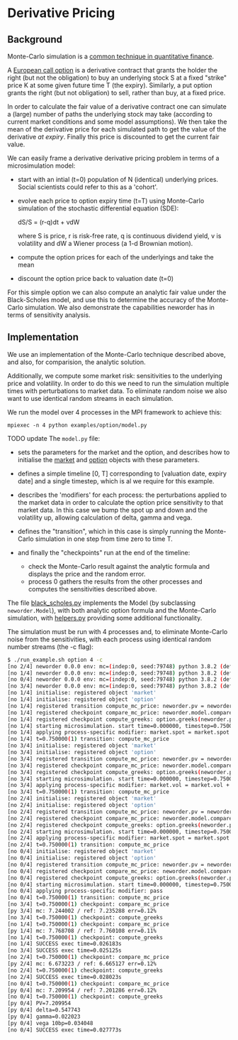 # Derivative Pricing

## Background

Monte-Carlo simulation is a [common technique in quantitative finance](https://en.wikipedia.org/wiki/Monte_Carlo_methods_in_finance).

A [European call option](https://en.wikipedia.org/wiki/Call_option) is a derivative contract that grants the holder the right (but not the obligation)
to buy an underlying stock S at a fixed "strike" price K at some given future time T (the expiry). Similarly,
a put option grants the right (but not obligation) to sell, rather than buy, at a fixed price.

In order to calculate the fair value of a derivative contract one can simulate a (large) number of paths the underlying stock may take
(according to current market conditions and some model assumptions). We then take the mean of the derivative price for
each simulated path to get the value of the derivative _at expiry_. Finally this price is discounted to get the current fair value.

We can easily frame a derivative derivative pricing problem in terms of a microsimulation model:
- start with an intial (t=0) population of N (identical) underlying prices. Social scientists could refer to this as a 'cohort'.
- evolve each price to option expiry time (t=T) using Monte-Carlo simulation of the stochastic differential equation (SDE):

  dS/S = (r-q)dt + vdW

  where S is price, r is risk-free rate, q is continuous dividend yield, v is volatility and dW a Wiener process (a 1-d Brownian motion).
- compute the option prices for each of the underlyings and take the mean
- discount the option price back to valuation date (t=0)

For this simple option we can also compute an analytic fair value under the Black-Scholes model, and use this to determine the accuracy of the Monte-Carlo simulation. We also demonstrate the capabilities neworder has in terms of sensitivity analysis.

## Implementation

We use an implementation of the Monte-Carlo technique described above, and also, for comparision, the analytic solution.

Additionally, we compute some market risk: sensitivities to the underlying price and volatility. In order to do this we need to run the simulation multiple times with perturbations to market data. To eliminate random noise we also want to use identical random streams in each simulation.

We run the model over 4 processes in the MPI framework to achieve this:

```
mpiexec -n 4 python examples/option/model.py
```

TODO update
The `model.py` file:
- sets the parameters for the market and the option, and describes how to initialise the [market](../../examples/option/market.py) and [option](../../examples/option/option.py) objects with these parameters.

- defines a simple timeline [0, T] corresponding to [valuation date, expiry date] and a single timestep, which is al we require for this example.

- describes the 'modifiers' for each process: the perturbations applied to the market data in order to calculate the option price sensitivity to that market data. In this case we bump the spot up and down and the volatility up, allowing calculation of delta, gamma and vega.

- defines the "transition", which in this case is simply running the Monte-Carlo simulation in one step from time zero to time T.

- and finally the "checkpoints" run at the end of the timeline:
  - check the Monte-Carlo result against the analytic formula and displays the price and the random error.
  - process 0 gathers the results from the other processes and computes the sensitivities described above.

The file [black_scholes.py](../../examples/option/black_scholes.py) implements the Model (by subclassing `neworder.Model`), with both analytic option formula and the Monte-Carlo simulation, with [helpers.py](../../examples/option/helpers.py) providing some additional functionality.

The simulation must be run with 4 processes and, to eliminate Monte-Carlo noise from the sensitivities, with each process using identical random number streams (the -c flag):

```bash
$ ./run_example.sh option 4 -c
[no 2/4] neworder 0.0.0 env: mc=(indep:0, seed:79748) python 3.8.2 (default, Jul 16 2020, 14:00:26)  [GCC 9.3.0]
[no 1/4] neworder 0.0.0 env: mc=(indep:0, seed:79748) python 3.8.2 (default, Jul 16 2020, 14:00:26)  [GCC 9.3.0]
[no 0/4] neworder 0.0.0 env: mc=(indep:0, seed:79748) python 3.8.2 (default, Jul 16 2020, 14:00:26)  [GCC 9.3.0]
[no 3/4] neworder 0.0.0 env: mc=(indep:0, seed:79748) python 3.8.2 (default, Jul 16 2020, 14:00:26)  [GCC 9.3.0]
[no 1/4] initialise: registered object 'market'
[no 1/4] initialise: registered object 'option'
[no 1/4] registered transition compute_mc_price: neworder.pv = neworder.model.mc(option, market)
[no 1/4] registered checkpoint compare_mc_price: neworder.model.compare(neworder.pv, option, market)
[no 1/4] registered checkpoint compute_greeks: option.greeks(neworder.pv)
[no 1/4] starting microsimulation. start time=0.000000, timestep=0.750000, checkpoint(s) at [1]
[no 1/4] applying process-specific modifier: market.spot = market.spot * 1.01
[no 1/4] t=0.750000(1) transition: compute_mc_price
[no 3/4] initialise: registered object 'market'
[no 3/4] initialise: registered object 'option'
[no 3/4] registered transition compute_mc_price: neworder.pv = neworder.model.mc(option, market)
[no 3/4] registered checkpoint compare_mc_price: neworder.model.compare(neworder.pv, option, market)
[no 3/4] registered checkpoint compute_greeks: option.greeks(neworder.pv)
[no 3/4] starting microsimulation. start time=0.000000, timestep=0.750000, checkpoint(s) at [1]
[no 3/4] applying process-specific modifier: market.vol = market.vol + 0.001
[no 3/4] t=0.750000(1) transition: compute_mc_price
[no 2/4] initialise: registered object 'market'
[no 2/4] initialise: registered object 'option'
[no 2/4] registered transition compute_mc_price: neworder.pv = neworder.model.mc(option, market)
[no 2/4] registered checkpoint compare_mc_price: neworder.model.compare(neworder.pv, option, market)
[no 2/4] registered checkpoint compute_greeks: option.greeks(neworder.pv)
[no 2/4] starting microsimulation. start time=0.000000, timestep=0.750000, checkpoint(s) at [1]
[no 2/4] applying process-specific modifier: market.spot = market.spot * 0.99
[no 2/4] t=0.750000(1) transition: compute_mc_price
[no 0/4] initialise: registered object 'market'
[no 0/4] initialise: registered object 'option'
[no 0/4] registered transition compute_mc_price: neworder.pv = neworder.model.mc(option, market)
[no 0/4] registered checkpoint compare_mc_price: neworder.model.compare(neworder.pv, option, market)
[no 0/4] registered checkpoint compute_greeks: option.greeks(neworder.pv)
[no 0/4] starting microsimulation. start time=0.000000, timestep=0.750000, checkpoint(s) at [1]
[no 0/4] applying process-specific modifier: pass
[no 0/4] t=0.750000(1) transition: compute_mc_price
[no 3/4] t=0.750000(1) checkpoint: compare_mc_price
[py 3/4] mc: 7.244002 / ref: 7.235288 err=0.12%
[no 3/4] t=0.750000(1) checkpoint: compute_greeks
[no 1/4] t=0.750000(1) checkpoint: compare_mc_price
[py 1/4] mc: 7.768708 / ref: 7.760108 err=0.11%
[no 1/4] t=0.750000(1) checkpoint: compute_greeks
[no 1/4] SUCCESS exec time=0.026183s
[no 3/4] SUCCESS exec time=0.025125s
[no 2/4] t=0.750000(1) checkpoint: compare_mc_price
[py 2/4] mc: 6.673223 / ref: 6.665127 err=0.12%
[no 2/4] t=0.750000(1) checkpoint: compute_greeks
[no 2/4] SUCCESS exec time=0.028023s
[no 0/4] t=0.750000(1) checkpoint: compare_mc_price
[py 0/4] mc: 7.209954 / ref: 7.201286 err=0.12%
[no 0/4] t=0.750000(1) checkpoint: compute_greeks
[py 0/4] PV=7.209954
[py 0/4] delta=0.547743
[py 0/4] gamma=0.022023
[py 0/4] vega 10bp=0.034048
[no 0/4] SUCCESS exec time=0.027773s
```
